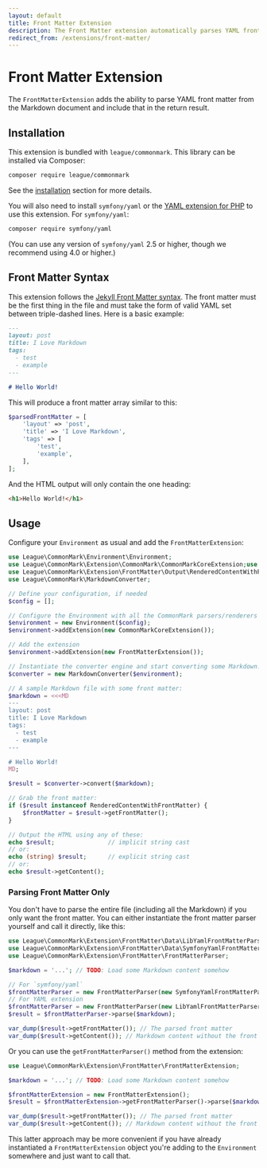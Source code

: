 ```yaml
---
layout: default
title: Front Matter Extension
description: The Front Matter extension automatically parses YAML front matter from your Markdown.
redirect_from: /extensions/front-matter/
---
```


# Front Matter Extension

The `FrontMatterExtension` adds the ability to parse YAML front matter from the Markdown document and include that in the return result.

## Installation

This extension is bundled with `league/commonmark`. This library can be installed via Composer:

```bash
composer require league/commonmark
```

See the [installation](/2.5/installation/) section for more details.

You will also need to install `symfony/yaml` or the [YAML extension for PHP](https://www.php.net/manual/book.yaml.php) to use this extension. For `symfony/yaml`:

```bash
composer require symfony/yaml
```

(You can use any version of `symfony/yaml` 2.5 or higher, though we recommend using 4.0 or higher.)

## Front Matter Syntax

This extension follows the [Jekyll Front Matter syntax](https://jekyllrb.com/docs/front-matter/). The front matter must be the first thing in the file and must take the form of valid YAML set between triple-dashed lines. Here is a basic example:

```markdown
---
layout: post
title: I Love Markdown
tags:
  - test
  - example
---

# Hello World!
```

This will produce a front matter array similar to this:

```php
$parsedFrontMatter = [
    'layout' => 'post',
    'title' => 'I Love Markdown',
    'tags' => [
        'test',
        'example',
    ],
];
```

And the HTML output will only contain the one heading:

```html
<h1>Hello World!</h1>
```

## Usage

Configure your `Environment` as usual and add the `FrontMatterExtension`:

```php
use League\CommonMark\Environment\Environment;
use League\CommonMark\Extension\CommonMark\CommonMarkCoreExtension;use League\CommonMark\Extension\FrontMatter\FrontMatterExtension;
use League\CommonMark\Extension\FrontMatter\Output\RenderedContentWithFrontMatter;
use League\CommonMark\MarkdownConverter;

// Define your configuration, if needed
$config = [];

// Configure the Environment with all the CommonMark parsers/renderers
$environment = new Environment($config);
$environment->addExtension(new CommonMarkCoreExtension());

// Add the extension
$environment->addExtension(new FrontMatterExtension());

// Instantiate the converter engine and start converting some Markdown!
$converter = new MarkdownConverter($environment);

// A sample Markdown file with some front matter:
$markdown = <<<MD
---
layout: post
title: I Love Markdown
tags:
  - test
  - example
---

# Hello World!
MD;

$result = $converter->convert($markdown);

// Grab the front matter:
if ($result instanceof RenderedContentWithFrontMatter) {
    $frontMatter = $result->getFrontMatter();
}

// Output the HTML using any of these:
echo $result;               // implicit string cast
// or:
echo (string) $result;      // explicit string cast
// or:
echo $result->getContent();
```

### Parsing Front Matter Only

You don't have to parse the entire file (including all the Markdown) if you only want the front matter.  You can either instantiate the front matter parser yourself and call it directly, like this:

```php
use League\CommonMark\Extension\FrontMatter\Data\LibYamlFrontMatterParser;
use League\CommonMark\Extension\FrontMatter\Data\SymfonyYamlFrontMatterParser;
use League\CommonMark\Extension\FrontMatter\FrontMatterParser;

$markdown = '...'; // TODO: Load some Markdown content somehow

// For `symfony/yaml`
$frontMatterParser = new FrontMatterParser(new SymfonyYamlFrontMatterParser());
// For YAML extension
$frontMatterParser = new FrontMatterParser(new LibYamlFrontMatterParser());
$result = $frontMatterParser->parse($markdown);

var_dump($result->getFrontMatter()); // The parsed front matter
var_dump($result->getContent()); // Markdown content without the front matter
```

Or you can use the `getFrontMatterParser()` method from the extension:

```php
use League\CommonMark\Extension\FrontMatter\FrontMatterExtension;

$markdown = '...'; // TODO: Load some Markdown content somehow

$frontMatterExtension = new FrontMatterExtension();
$result = $frontMatterExtension->getFrontMatterParser()->parse($markdown);

var_dump($result->getFrontMatter()); // The parsed front matter
var_dump($result->getContent()); // Markdown content without the front matter
```

This latter approach may be more convenient if you have already instantiated a `FrontMatterExtension` object you're adding to the `Environment` somewhere and just want to call that.
